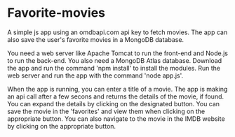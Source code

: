 # Favorite-movies

A simple js app using an omdbapi.com api key to fetch movies. The app can also save the user's favorite movies in a MongoDB database. 

You need a web server like Apache Tomcat to run the front-end and Node.js to run the back-end. You also need a MongoDB Atlas database. Download the app and run the command 'npm install' to install the modules. Run the web server and run the app with the command 'node app.js'. 

When the app is running, you can enter a title of a movie. The app is making an api call after a few secons and returns the details of the movie, if found. You can expand the details by clicking on the designated button. You can save the movie in the 'favorites' and view them when clicking on the appropriate button. You can also navigate to the movie in the IMDB website by clicking on the appropriate button.
